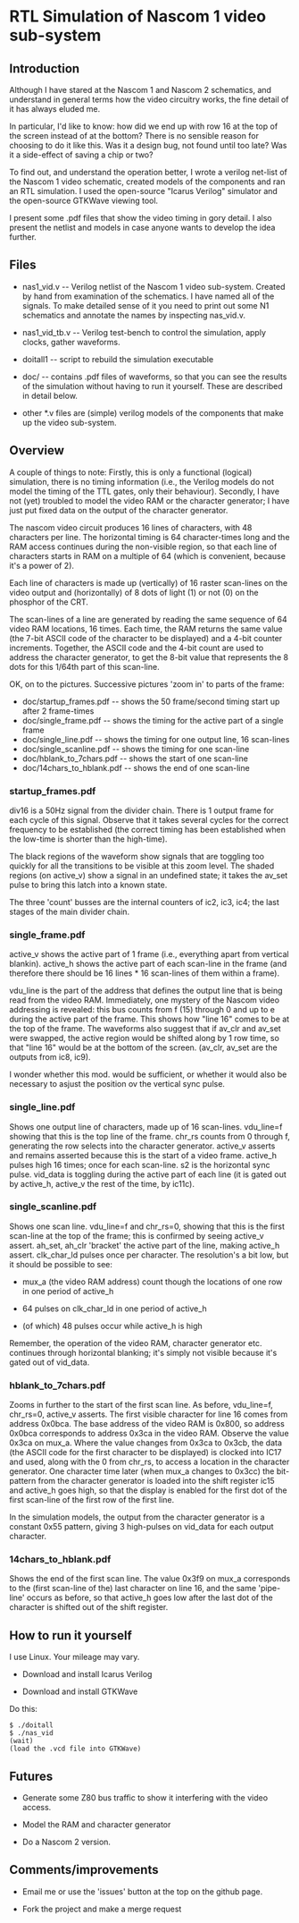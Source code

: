 # RTL Simulation of Nascom 1 video sub-system

## Introduction

Although I have stared at the Nascom 1 and Nascom 2 schematics, and understand
in general terms how the video circuitry works, the fine detail of it has always
eluded me.

In particular, I'd like to know: how did we end up with row 16 at the top of the
screen instead of at the bottom? There is no sensible reason for choosing to do
it like this. Was it a design bug, not found until too late? Was it a
side-effect of saving a chip or two?

To find out, and understand the operation better, I wrote a verilog net-list of
the Nascom 1 video schematic, created models of the components and ran an RTL
simulation. I used the open-source "Icarus Verilog" simulator and the
open-source GTKWave viewing tool.

I present some .pdf files that show the video timing in gory detail. I also
present the netlist and models in case anyone wants to develop the idea further.

## Files

* nas1_vid.v -- Verilog netlist of the Nascom 1 video sub-system. Created by hand
  from examination of the schematics. I have named all of the signals. To make
  detailed sense of it you need to print out some N1 schematics and annotate the
  names by inspecting nas_vid.v.

* nas1_vid_tb.v -- Verilog test-bench to
  control the simulation, apply clocks, gather waveforms.

* doitall1 -- script to rebuild the simulation executable

* doc/ -- contains .pdf files of waveforms, so that you can see the results of
  the simulation without having to run it yourself. These are described in
  detail below.

* other *.v files are (simple) verilog models of the components that make up the video
  sub-system.

## Overview

A couple of things to note: Firstly, this is only a functional (logical)
simulation, there is no timing information (i.e., the Verilog models do not
model the timing of the TTL gates, only their behaviour). Secondly, I have not
(yet) troubled to model the video RAM or the character generator; I have just
put fixed data on the output of the character generator.

The nascom video circuit produces 16 lines of characters, with 48
characters per line. The horizontal timing is 64 character-times long and the
RAM access continues during the non-visible region, so that each line of
characters starts in RAM on a multiple of 64 (which is convenient, because it's
a power of 2).

Each line of characters is made up (vertically) of 16 raster scan-lines on the
video output and (horizontally) of 8 dots of light (1) or not (0) on the
phosphor of the CRT.

The scan-lines of a line are generated by reading the same sequence of 64 video
RAM locations, 16 times. Each time, the RAM returns the same value (the 7-bit
ASCII code of the character to be displayed) and a 4-bit counter increments.
Together, the ASCII code and the 4-bit count are used to address the character
generator, to get the 8-bit value that represents the 8 dots for this 1/64th
part of this scan-line.

OK, on to the pictures. Successive pictures 'zoom in' to parts of the frame:

* doc/startup_frames.pdf    -- shows the 50 frame/second timing start up after 2 frame-times
* doc/single_frame.pdf      -- shows the timing for the active part of a single frame
* doc/single_line.pdf       -- shows the timing for one output line, 16 scan-lines
* doc/single_scanline.pdf   -- shows the timing for one scan-line
* doc/hblank_to_7chars.pdf  -- shows the start of one scan-line
* doc/14chars_to_hblank.pdf -- shows the end of one scan-line

### startup_frames.pdf

div16 is a 50Hz signal from the divider chain. There is 1 output
frame for each cycle of this signal. Observe that it takes several cycles for
the correct frequency to be established (the correct timing has been established
when the low-time is shorter than the high-time).

The black regions of the waveform show signals that are toggling too quickly for
all the transitions to be visible at this zoom level. The shaded regions (on
active_v) show a signal in an undefined state; it takes the av_set pulse to
bring this latch into a known state.

The three 'count' busses are the internal counters of ic2, ic3, ic4; the last
stages of the main divider chain.

### single_frame.pdf

active_v shows the active part of 1 frame (i.e., everything
apart from vertical blankin). active_h shows the active part of each scan-line
in the frame (and therefore there should be 16 lines * 16 scan-lines of them
within a frame).

vdu_line is the part of the address that defines the output line that is being
read from the video RAM. Immediately, one mystery of the Nascom video addressing
is revealed: this bus counts from f (15) through 0 and up to e during the active
part of the frame. This shows how "line 16" comes to be at the top of the
frame. The waveforms also suggest that if av_clr and av_set were swapped, the
active region would be shifted along by 1 row time, so that "line 16" would be
at the bottom of the screen. (av_clr, av_set are the outputs from ic8, ic9).

I wonder whether this mod. would be sufficient, or whether it would also be
necessary to asjust the position ov the vertical sync pulse.

### single_line.pdf

Shows one output line of characters, made up of 16 scan-lines. vdu_line=f
showing that this is the top line of the frame. chr_rs counts from 0 through f,
generating the row selects into the character generator. active_v asserts and
remains asserted because this is the start of a video frame. active_h pulses
high 16 times; once for each scan-line. s2 is the horizontal sync
pulse. vid_data is toggling during the active part of each line (it is gated out
by active_h, active_v the rest of the time, by ic11c).

### single_scanline.pdf

Shows one scan line. vdu_line=f and chr_rs=0, showing that this is the first
scan-line at the top of the frame; this is confirmed by seeing active_v
assert. ah_set, ah_clr 'bracket' the active part of the line, making active_h
assert. clk_char_ld pulses once per character. The resolution's a bit low, but
it should be possible to see:

* mux_a (the video RAM address) count though the locations of one row in one period of active_h

* 64 pulses on clk_char_ld in one period of active_h

* (of which) 48 pulses occur while active_h is high

Remember, the operation of the video RAM, character generator etc. continues
through horizontal blanking; it's simply not visible because it's gated out of
vid_data.

### hblank_to_7chars.pdf

Zooms in further to the start of the first scan line. As before, vdu_line=f,
chr_rs=0, active_v asserts. The first visible character for line 16 comes from
address 0x0bca. The base address of the video RAM is 0x800, so address 0x0bca
corresponds to address 0x3ca in the video RAM. Observe the value 0x3ca on
mux_a. Where the value changes from 0x3ca to 0x3cb, the data (the ASCII code for
the first character to be displayed) is clocked into IC17 and used, along with
the 0 from chr_rs, to access a location in the character generator. One
character time later (when mux_a changes to 0x3cc) the bit-pattern from the
character generator is loaded into the shift register ic15 and active_h goes
high, so that the display is enabled for the first dot of the first scan-line of
the first row of the first line.

In the simulation models, the output from the character generator is a constant
0x55 pattern, giving 3 high-pulses on vid_data for each output character.

### 14chars_to_hblank.pdf

Shows the end of the first scan line. The value 0x3f9 on mux_a corresponds to
the (first scan-line of the) last character on line 16, and the same 'pipe-line'
occurs as before, so that active_h goes low after the last dot of the character
is shifted out of the shift register.

## How to run it yourself

I use Linux. Your mileage may vary.

* Download and install Icarus Verilog

* Download and install GTKWave

Do this:

    $ ./doitall
    $ ./nas_vid
    (wait)
    (load the .vcd file into GTKWave)


## Futures

* Generate some Z80 bus traffic to show it interfering with the video
access.

* Model the RAM and character generator

* Do a Nascom 2 version.

## Comments/improvements

* Email me or use the 'issues' button at the top on the github page.

* Fork the project and make a merge request
